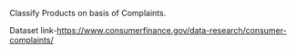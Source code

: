 Classify Products on basis of Complaints.

Dataset link-https://www.consumerfinance.gov/data-research/consumer-complaints/

